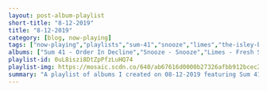 ```yaml
---
layout: post-album-playlist
short-title: "8-12-2019"
title: "8-12-2019"
category: [blog, now-playing]
tags: ["now-playing","playlists","sum-41","snooze","limes","the-isley-brothers","various-artists","various-artists","various-artists","various-artists","tool","pete-yorn","surfer-blood","ra-ra-riot","generationals","modern-english","the-isley-brothers","earth,-wind-&-fire","walter-becker","m83"]
albums: ["Sum 41 - Order In Decline","Snooze - Snooze","Limes - Fresh Squeezed","The Isley Brothers - 3+3","Various Artists - Chief","Various Artists - Care Package","Various Artists - Do You Feel Me?","Various Artists - The Big Day","TOOL - 10,000 Days","Pete Yorn - Caretakers","Surfer Blood - Hourly Haunts EP","Ra Ra Riot - Superbloom","Generationals - Reader As Detective","Modern English - After the Snow","The Isley Brothers - 3+3","Earth, Wind & Fire - The Eternal Dance","Walter Becker - Circus Money","M83 - DSVII"]
playlist-id: 0uL8iszi8DtZpPfzLuHQ74
playlist-img: https://mosaic.scdn.co/640/ab67616d0000b27326afbb912bcec268f87298e6ab67616d0000b273494d095cc4f1cd9eb06a0d1fab67616d0000b2739d1d0e64081ea5c0927d6051ab67616d0000b273b15cae5908c5f91c88117811
summary: "A playlist of albums I created on 08-12-2019 featuring Sum 41, Snooze, Limes, The Isley Brothers, Various Artists, Various Artists, Various Artists, Various Artists, TOOL, Pete Yorn, Surfer Blood, Ra Ra Riot, Generationals, Modern English, The Isley Brothers, Earth, Wind & Fire, Walter Becker, and M83"
---
```

